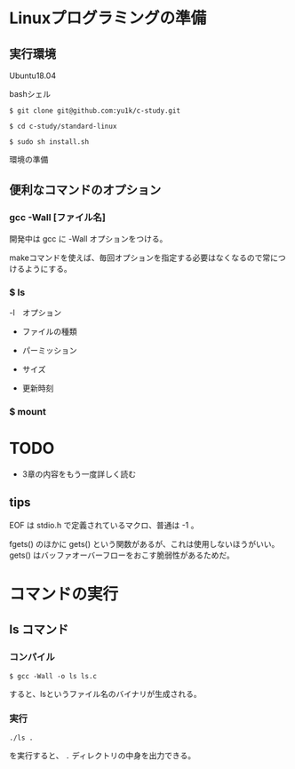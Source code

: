 # Linuxプログラミングの準備

## 実行環境

Ubuntu18.04

bashシェル

```
$ git clone git@github.com:yu1k/c-study.git

$ cd c-study/standard-linux

$ sudo sh install.sh
```

環境の準備

## 便利なコマンドのオプション

### gcc -Wall [ファイル名]

開発中は gcc に -Wall オプションをつける。

makeコマンドを使えば、毎回オプションを指定する必要はなくなるので常につけるようにする。

### $ ls

-l　オプション

- ファイルの種類

- パーミッション

- サイズ

- 更新時刻

### $ mount

# TODO

- 3章の内容をもう一度詳しく読む

## tips

EOF は stdio.h で定義されているマクロ、普通は -1 。

fgets() のほかに gets() という関数があるが、これは使用しないほうがいい。gets() はバッファオーバーフローをおこす脆弱性があるためだ。

# コマンドの実行

## ls コマンド

### コンパイル

```
$ gcc -Wall -o ls ls.c
```

すると、lsというファイル名のバイナリが生成される。

### 実行

```
./ls .
```
を実行すると、 `.` ディレクトリの中身を出力できる。